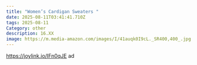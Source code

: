 ```yaml
---
title: "Women’s Cardigan Sweaters "
date: 2025-08-11T03:41:41.710Z
tags: 2025-08-11
Category: other
description: 16.XX
image: https://m.media-amazon.com/images/I/41auqk0I9cL._SR400,400_.jpg
---
```

https://joylink.io/IFn0qJE    ad